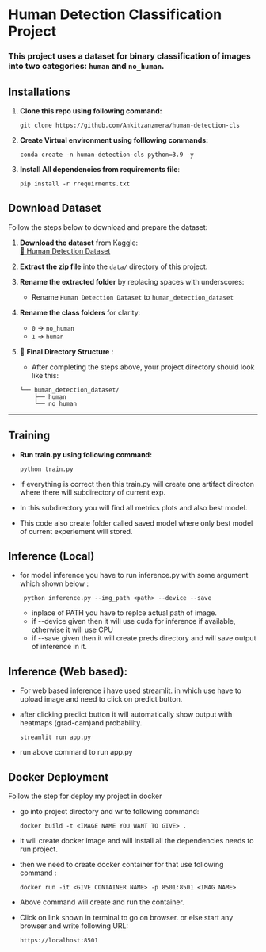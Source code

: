 # Human Detection Classification Project

### This project uses a dataset for binary classification of images into two categories: `human` and `no_human`.

## Installations

1. **Clone this repo using following command:**

   ```
   git clone https://github.com/Ankitzanzmera/human-detection-cls
   ```

2. **Create Virtual environment using folllowing commands:**

   ```
   conda create -n human-detection-cls python=3.9 -y
   ```

3. **Install All dependencies from requirements file**:
   
   ``` 
   pip install -r rrequirments.txt
   ```
   

## Download Dataset
Follow the steps below to download and prepare the dataset:

1. **Download the dataset** from Kaggle:  
   [🔗 Human Detection Dataset](https://www.kaggle.com/datasets/constantinwerner/human-detection-dataset/data)

2. **Extract the zip file** into the `data/` directory of this project.

3. **Rename the extracted folder** by replacing spaces with underscores:  
   - Rename `Human Detection Dataset` to `human_detection_dataset`

4. **Rename the class folders** for clarity:
   - `0` → `no_human`
   - `1` → `human`
5. 📁 **Final Directory Structure** :
    - After completing the steps above, your project directory should look like this:
    ```
    └── human_detection_dataset/
        ├── human
        └── no_human
    ```
---

## Training
   -  **Run train.py using following command:** 
   
      ```
      python train.py 
      ```

   - If everything is correct then this train.py will create one artifact directon where there will subdirectory of current exp. 
   - In this subdirectory you will find all metrics plots and also best model.
   - This code also create folder called saved model where only best model of current experiement will stored.

## Inference (Local)
- for model inference you have to run inference.py with some argument which shown below :

   ```
    python inference.py --img_path <path> --device --save
    ```
  
   - inplace of PATH you have to replce actual path of image.
   - if --device given then it will use cuda for inference if available, otherwise it will use CPU
   - if --save given then it will create preds directory and will save output of inference in it.

## Inference (Web based):
   - For web based inference i have used streamlit. in which use have to upload image and need to click on predict button.
   - after clicking predict button it will automatically show output with heatmaps (grad-cam)and probability.

      ```
      streamlit run app.py 
      ```
   - run above command to run app.py


## Docker Deployment
Follow the step for deploy my project in docker

   -  go into project directory and write following command:
      
      ``` 
      docker build -t <IMAGE NAME YOU WANT TO GIVE> .
      ```

   - it will create docker image and will install all the dependencies needs to run project.

   - then we need to create docker container for that use following command : 

      ``` 
      docker run -it <GIVE CONTAINER NAME> -p 8501:8501 <IMAG NAME>
      ```

   - Above command will create and run the container.

   - Click on link shown in terminal to go on browser. or else start any browser and write following URL:
   
       ``` 
       https://localhost:8501 
       ```